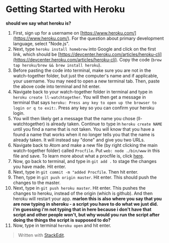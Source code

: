
# Getting Started with Heroku
**should we say what heroku is?**

1. First, sign up for a username on [https://www.heroku.com/](https://www.heroku.com/). For the question about primary development language, select "Node.js".
2. Next, type `heroku install homebrew` into Google and click on the first link, which should be [https://devcenter.heroku.com/articles/heroku-cli](https://devcenter.heroku.com/articles/heroku-cli). Copy the code  (`
brew tap heroku/brew && brew install heroku
`).
3. Before pasting the code into terminal, make sure you are not in the watch-together folder, but just the computer's name and if applicable, your username. You may need to open a new terminal tab. Then, paste the above code into terminal and hit enter.
4. Navigate back to your watch-together folder in terminal and type in `heroku create ll-watchtogether`. You will then get a message in terminal that says `heroku: Press any key to open up the browser to login or q to exit:`. Press any key so you can confirm your heroku login. 
5. You will then likely get a message that the name you chose (ll-watchtogether) is already taken. Continue to type in `heroku create NAME` until you find a name that is not taken. You will know that you have a found a name that works when it no longer tells you that the name is already taken. It will instead say "done" and give you two URLs.
7. Navigate back to Atom and make a new file (by right clicking the main watch-together folder) called `Procfile`. Put `web: node ./bin/www` in this file and save. To learn more about what a procfile is, click [here](https://devcenter.heroku.com/articles/getting-started-with-nodejs#define-a-procfile).
8. Now, go back to terminal, and type in `git add .` to stage the changes you have made. Hit enter.
9. Next, type in `git commit -m "added Procfile`. Then hit enter.
10. Then, type in `git push origin master`.  Hit enter. This should push the changes to the master.
11. Next, type in `git push heroku master`. Hit enter. This pushes the changes to heroku, instead of the origin (which is github). And then heroku will restart your app.
**marlon this is also where you say that you are now typing in sheroku - a script you have to do what we just did. i'm guessing i'm not typing that in here because i don't have that script and other people won't, but why would you run the script after doing the things the script is supposed to do?**
12. Now, type in terminal `heroku open` and hit enter.
> Written with [StackEdit](https://stackedit.io/).
<!--stackedit_data:
eyJoaXN0b3J5IjpbMzk5MTM0NDU0LDE1NTgwODYwNzcsMTYwNz
EzOTEyMywxOTU3MzEzNTI0LDk2NDk1MzY5OSwtMTcyMTYxNDgy
NCwtMTI3NDg4NTU3NiwtMTg4MTUxMTQ4MiwxOTAxMjA4NjE4LD
UwMDEyNTg3NywtMjA5Mjg5NDM5OCw3MzA5OTgxMTZdfQ==
-->